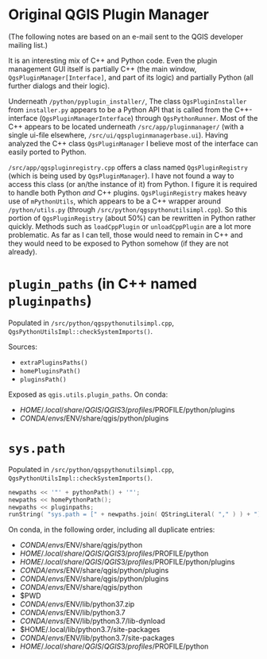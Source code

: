 # Original QGIS Plugin Manager

(The following notes are based on an e-mail sent to the QGIS developer mailing list.)

It is an interesting mix of C++ and Python code. Even the plugin management GUI itself is partially C++ (the main window,
`QgsPluginManager[Interface]`, and part of its logic) and partially Python (all further dialogs and their logic).

Underneath `/python/pyplugin_installer/`, The class `QgsPluginInstaller` from `installer.py` appears to be a Python API that is called from the C++-interface (`QgsPluginManagerInterface`) through `QgsPythonRunner`. Most of the C++ appears to be located underneath `/src/app/pluginmanager/` (with a single ui-file elsewhere, `/src/ui/qgspluginmanagerbase.ui`). Having analyzed the C++ class `QgsPluginManager` I believe most of the interface can easily ported to Python.

`/src/app/qgspluginregistry.cpp` offers a class named `QgsPluginRegistry` (which is being used by `QgsPluginManager`). I have not found a way to access this class (or an/the instance of it) from Python. I figure it is required to handle both Python *and* C++ plugins. `QgsPluginRegistry` makes heavy use of `mPythonUtils`, which appears to be a C++ wrapper around `/python/utils.py` (through `/src/python/qgspythonutilsimpl.cpp`). So this portion of `QgsPluginRegistry` (about 50%) can be rewritten in Python rather quickly. Methods such as `loadCppPlugin` or `unloadCppPlugin` are a lot more problematic. As far as I can tell, those would need to remain in C++ and they would need to be exposed to Python somehow (if they are not already).

# `plugin_paths` (in C++ named `pluginpaths`)

Populated in `/src/python/qgspythonutilsimpl.cpp`, `QgsPythonUtilsImpl::checkSystemImports()`.

Sources:

- `extraPluginsPaths()`
- `homePluginsPath()`
- `pluginsPath()`

Exposed as `qgis.utils.plugin_paths`. On conda:

- $HOME/.local/share/QGIS/QGIS3/profiles/$PROFILE/python/plugins
- $CONDA/envs/$ENV/share/qgis/python/plugins

# `sys.path`

Populated in `/src/python/qgspythonutilsimpl.cpp`, `QgsPythonUtilsImpl::checkSystemImports()`.

```C++
newpaths << '"' + pythonPath() + '"';
newpaths << homePythonPath();
newpaths << pluginpaths;
runString( "sys.path = [" + newpaths.join( QStringLiteral( "," ) ) + "] + sys.path" );
```

On conda, in the following order, including all duplicate entries:

- $CONDA/envs/$ENV/share/qgis/python
- $HOME/.local/share/QGIS/QGIS3/profiles/$PROFILE/python
- $HOME/.local/share/QGIS/QGIS3/profiles/$PROFILE/python/plugins
- $CONDA/envs/$ENV/share/qgis/python/plugins
- $CONDA/envs/$ENV/share/qgis/python/plugins
- $CONDA/envs/$ENV/share/qgis/python
- $PWD
- $CONDA/envs/$ENV/lib/python37.zip
- $CONDA/envs/$ENV/lib/python3.7
- $CONDA/envs/$ENV/lib/python3.7/lib-dynload
- $HOME/.local/lib/python3.7/site-packages
- $CONDA/envs/$ENV/lib/python3.7/site-packages
- $HOME/.local/share/QGIS/QGIS3/profiles/$PROFILE/python
